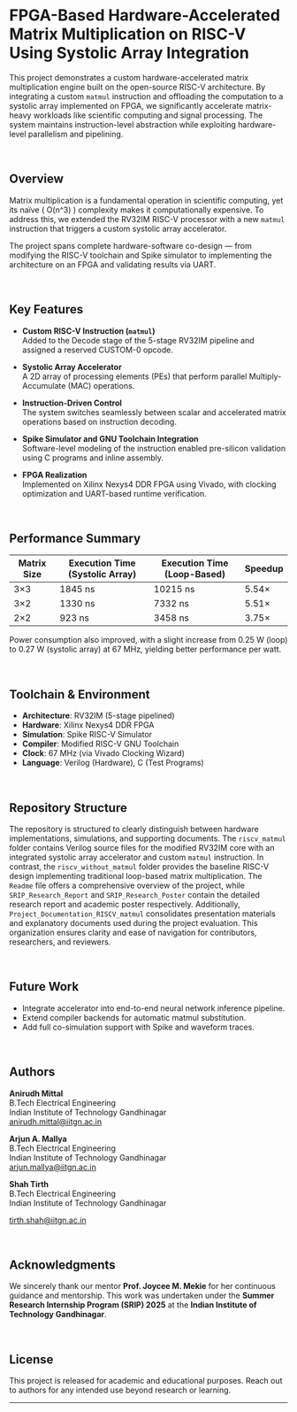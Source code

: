 # FPGA-Based Hardware-Accelerated Matrix Multiplication on RISC-V Using Systolic Array Integration

This project demonstrates a custom hardware-accelerated matrix multiplication engine built on the open-source RISC-V architecture. By integrating a custom `matmul` instruction and offloading the computation to a systolic array implemented on FPGA, we significantly accelerate matrix-heavy workloads like scientific computing and signal processing. The system maintains instruction-level abstraction while exploiting hardware-level parallelism and pipelining.

<br>

## Overview

Matrix multiplication is a fundamental operation in scientific computing, yet its naïve \( O(n^3) \) complexity makes it computationally expensive. To address this, we extended the RV32IM RISC-V processor with a new `matmul` instruction that triggers a custom systolic array accelerator. 

The project spans complete hardware-software co-design — from modifying the RISC-V toolchain and Spike simulator to implementing the architecture on an FPGA and validating results via UART.

<br>

## Key Features

-  **Custom RISC-V Instruction (`matmul`)**  
  Added to the Decode stage of the 5-stage RV32IM pipeline and assigned a reserved CUSTOM-0 opcode.

-  **Systolic Array Accelerator**  
  A 2D array of processing elements (PEs) that perform parallel Multiply-Accumulate (MAC) operations.

-  **Instruction-Driven Control**  
  The system switches seamlessly between scalar and accelerated matrix operations based on instruction decoding.

-  **Spike Simulator and GNU Toolchain Integration**  
  Software-level modeling of the instruction enabled pre-silicon validation using C programs and inline assembly.

-  **FPGA Realization**  
  Implemented on Xilinx Nexys4 DDR FPGA using Vivado, with clocking optimization and UART-based runtime verification.

<br>

## Performance Summary

| Matrix Size | Execution Time (Systolic Array) | Execution Time (Loop-Based) | Speedup |
|-------------|----------------------------------|-------------------------------|---------|
| 3×3         | 1845 ns                          | 10215 ns                      | 5.54×   |
| 3×2         | 1330 ns                          | 7332 ns                       | 5.51×   |
| 2×2         | 923 ns                           | 3458 ns                       | 3.75×   |

Power consumption also improved, with a slight increase from 0.25 W (loop) to 0.27 W (systolic array) at 67 MHz, yielding better performance per watt.

<br>

## Toolchain & Environment

- **Architecture**: RV32IM (5-stage pipelined)
- **Hardware**: Xilinx Nexys4 DDR FPGA
- **Simulation**: Spike RISC-V Simulator
- **Compiler**: Modified RISC-V GNU Toolchain
- **Clock**: 67 MHz (via Vivado Clocking Wizard)
- **Language**: Verilog (Hardware), C (Test Programs)

<br>

## Repository Structure

The repository is structured to clearly distinguish between hardware implementations, simulations, and supporting documents. The `riscv_matmul` folder contains Verilog source files for the modified RV32IM core with an integrated systolic array accelerator and custom `matmul` instruction. In contrast, the `riscv_without_matmul` folder provides the baseline RISC-V design implementing traditional loop-based matrix multiplication. The `Readme` file offers a comprehensive overview of the project, while `SRIP_Research_Report` and `SRIP_Research_Poster` contain the detailed research report and academic poster respectively. Additionally, `Project_Documentation_RISCV_matmul` consolidates presentation materials and explanatory documents used during the project evaluation. This organization ensures clarity and ease of navigation for contributors, researchers, and reviewers.

<br>

## Future Work

- Integrate accelerator into end-to-end neural network inference pipeline.
- Extend compiler backends for automatic matmul substitution.
- Add full co-simulation support with Spike and waveform traces.

<br>

## Authors

**Anirudh Mittal**  
B.Tech Electrical Engineering  
Indian Institute of Technology Gandhinagar  
[anirudh.mittal@iitgn.ac.in](mailto:anirudh.mittal@iitgn.ac.in) 

**Arjun A. Mallya**  
B.Tech Electrical Engineering  
Indian Institute of Technology Gandhinagar  
[arjun.mallya@iitgn.ac.in](mailto:arjun.mallya@iitgn.ac.in)

**Shah Tirth**  
B.Tech Electrical Engineering  
Indian Institute of Technology Gandhinagar

[tirth.shah@iitgn.ac.in](mailto:tirth.shah@iitgn.ac.in)

<br>

## Acknowledgments

We sincerely thank our mentor **Prof. Joycee M. Mekie** for her continuous guidance and mentorship. This work was undertaken under the **Summer Research Internship Program (SRIP) 2025** at the **Indian Institute of Technology Gandhinagar**.

<br>

## License

This project is released for academic and educational purposes. Reach out to authors for any intended use beyond research or learning.

---


